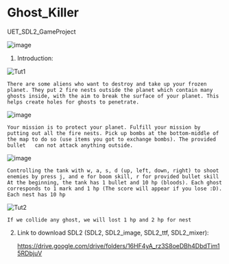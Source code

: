 # Ghost_Killer
UET_SDL2_GameProject

![image](https://github.com/lehaianhsone/GhostKiller/assets/124845597/009f44ea-c71b-4e3d-8551-2cbe79a2891c)

1. Introduction:

![Tut1](https://github.com/lehaianhsone/GhostKiller/assets/124845597/a2f369d3-b047-4e6d-b0b5-877b3ccf89cf)

    There are some aliens who want to destroy and take up your frozen planet. They put 2 fire nests outside the planet which contain many ghosts inside, with the aim to break the surface of your planet. This helps create holes for ghosts to penetrate. 
    
![image](https://github.com/lehaianhsone/GhostKiller/assets/124845597/e4996930-d0e0-4a5c-81ea-2f5c3c6daae8)

    Your mission is to protect your planet. Fulfill your mission by putting out all the fire nests. Pick up bombs at the bottom-middle of the map to do so (use items you got to exchange bombs). The provided bullet   can not attack anything outside.
    
![image](https://github.com/lehaianhsone/GhostKiller/assets/124845597/066f5b0e-ff56-4d8a-9ca9-7f57bcad926d)

    Controlling the tank with w, a, s, d (up, left, down, right) to shoot enemies by press j, and e for boom skill, r for provided bullet skill
    At the beginning, the tank has 1 bullet and 10 hp (bloods). Each ghost corresponds to 1 mark and 1 hp (The score will appear if you lose :D). Each nest has 10 hp
    
![Tut2](https://github.com/lehaianhsone/GhostKiller/assets/124845597/b9378569-ed35-474e-8a92-3336152dfeea)

    If we collide any ghost, we will lost 1 hp and 2 hp for nest
2. Link to download SDL2 (SDL2, SDL2_image, SDL2_ttf, SDL2_mixer):

   https://drive.google.com/drive/folders/16HF4yA_rz3S8oeDBh4DbdTim15RDbjuV

